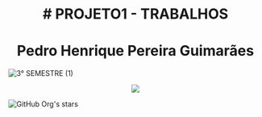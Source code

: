 <h1 align="center"> # PROJETO1 - TRABALHOS </h1>
<h1 align="center"> Pedro Henrique Pereira Guimarães  </h1>

![3° SEMESTRE (1)](https://github.com/PedroNewUser/PROJETO1/assets/141732147/f527405e-b825-48a6-a64c-7004c6d02bf0)

<p align="center">
<img loading="lazy" src="http://img.shields.io/static/v1?label=STATUS&message=EM%20DESENVOLVIMENTO&color=GREEN&style=for-the-badge"/>
</p>

![GitHub Org's stars](https://img.shields.io/github/stars/PedroNewUser?style=social)
